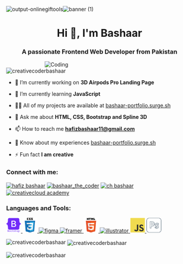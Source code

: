 ![output-onlinegiftools](https://github.com/CreativeCoderBashaar/CreativeCoderBashaar/assets/162967130/720be342-7f73-48b3-bdce-58c61c105078)![banner (1)](https://github.com/CreativeCoderBashaar/CreativeCoderBashaar/assets/162967130/b5d1cbee-f0f6-4152-bd4e-14d7cd3cd5cb)

<h1 align="center">Hi 👋, I'm Bashaar</h1>
<h3 align="center">A passionate Frontend Web Developer from Pakistan</h3>
<img align="right" alt="Coding" width="400" src="https://cdn.dribbble.com/users/1162077/screenshots/3848914/programmer.gif">

<p align="left"> <img src="https://komarev.com/ghpvc/?username=creativecoderbashaar&label=Profile%20views&color=0e75b6&style=flat" alt="creativecoderbashaar" /> </p>

- 🔭 I’m currently working on **3D Airpods Pro Landing Page**

- 🌱 I’m currently learning **JavaScript**

- 👨‍💻 All of my projects are available at [bashaar-portfolio.surge.sh](bashaar-portfolio.surge.sh)

- 💬 Ask me about **HTML, CSS, Bootstrap and Spline 3D**

- 📫 How to reach me **hafizbashaar11@gmail.com**

- 📄 Know about my experiences [bashaar-portfolio.surge.sh](bashaar-portfolio.surge.sh)

- ⚡ Fun fact **I am creative**

<h3 align="left">Connect with me:</h3>
<p align="left">
<a href="https://linkedin.com/in/hafiz bashaar" target="blank"><img align="center" src="https://raw.githubusercontent.com/rahuldkjain/github-profile-readme-generator/master/src/images/icons/Social/linked-in-alt.svg" alt="hafiz bashaar" height="30" width="40" /></a>
<a href="https://instagram.com/bashaar_the_coder" target="blank"><img align="center" src="https://raw.githubusercontent.com/rahuldkjain/github-profile-readme-generator/master/src/images/icons/Social/instagram.svg" alt="bashaar_the_coder" height="30" width="40" /></a>
<a href="https://www.behance.net/ch bashaar" target="blank"><img align="center" src="https://raw.githubusercontent.com/rahuldkjain/github-profile-readme-generator/master/src/images/icons/Social/behance.svg" alt="ch bashaar" height="30" width="40" /></a>
<a href="https://www.youtube.com/c/creativecloud academy" target="blank"><img align="center" src="https://raw.githubusercontent.com/rahuldkjain/github-profile-readme-generator/master/src/images/icons/Social/youtube.svg" alt="creativecloud academy" height="30" width="40" /></a>
</p>

<h3 align="left">Languages and Tools:</h3>
<p align="left"> <a href="https://getbootstrap.com" target="_blank" rel="noreferrer"> <img src="https://raw.githubusercontent.com/devicons/devicon/master/icons/bootstrap/bootstrap-plain-wordmark.svg" alt="bootstrap" width="40" height="40"/> </a> <a href="https://www.w3schools.com/css/" target="_blank" rel="noreferrer"> <img src="https://raw.githubusercontent.com/devicons/devicon/master/icons/css3/css3-original-wordmark.svg" alt="css3" width="40" height="40"/> </a> <a href="https://www.figma.com/" target="_blank" rel="noreferrer"> <img src="https://www.vectorlogo.zone/logos/figma/figma-icon.svg" alt="figma" width="40" height="40"/> </a> <a href="https://www.framer.com/" target="_blank" rel="noreferrer"> <img src="https://www.vectorlogo.zone/logos/framer/framer-icon.svg" alt="framer" width="40" height="40"/> </a> <a href="https://www.w3.org/html/" target="_blank" rel="noreferrer"> <img src="https://raw.githubusercontent.com/devicons/devicon/master/icons/html5/html5-original-wordmark.svg" alt="html5" width="40" height="40"/> </a> <a href="https://www.adobe.com/in/products/illustrator.html" target="_blank" rel="noreferrer"> <img src="https://www.vectorlogo.zone/logos/adobe_illustrator/adobe_illustrator-icon.svg" alt="illustrator" width="40" height="40"/> </a> <a href="https://developer.mozilla.org/en-US/docs/Web/JavaScript" target="_blank" rel="noreferrer"> <img src="https://raw.githubusercontent.com/devicons/devicon/master/icons/javascript/javascript-original.svg" alt="javascript" width="40" height="40"/> </a> <a href="https://www.photoshop.com/en" target="_blank" rel="noreferrer"> <img src="https://raw.githubusercontent.com/devicons/devicon/master/icons/photoshop/photoshop-line.svg" alt="photoshop" width="40" height="40"/> </a> </p>

<p><img align="left" src="https://github-readme-stats.vercel.app/api/top-langs?username=creativecoderbashaar&show_icons=true&locale=en&layout=compact" alt="creativecoderbashaar" /></p>

<p>&nbsp;<img align="center" src="https://github-readme-stats.vercel.app/api?username=creativecoderbashaar&show_icons=true&locale=en" alt="creativecoderbashaar" /></p>

<p><img align="center" src="https://github-readme-streak-stats.herokuapp.com/?user=creativecoderbashaar&" alt="creativecoderbashaar" /></p>
